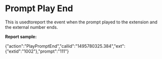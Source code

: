 # Prompt Play End

This is usedtoreport the event when the prompt played to the extension and the external number ends.

**Report sample:**

{"action":"PlayPromptEnd","callid":"1495780325.384","ext":{"extid":"1002"},"prompt":"111"}

